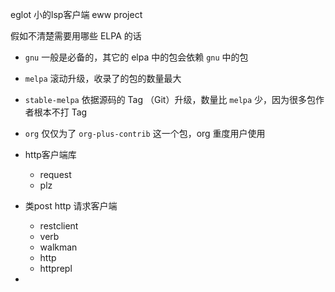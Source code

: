 eglot 小的lsp客户端
eww 
project

假如不清楚需要用哪些 ELPA 的话

-   `gnu` 一般是必备的，其它的 elpa 中的包会依赖 `gnu` 中的包
-   `melpa` 滚动升级，收录了的包的数量最大
-   `stable-melpa` 依据源码的 Tag （Git）升级，数量比 `melpa` 少，因为很多包作者根本不打 Tag
-   `org` 仅仅为了 `org-plus-contrib` 这一个包，org 重度用户使用

- http客户端库
	- request
	- plz
- 类post http 请求客户端
	- restclient
	- verb
	- walkman 
	- http
	- httprepl

- 